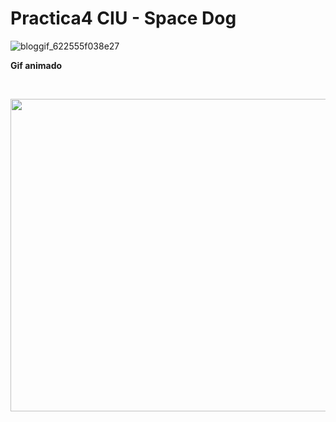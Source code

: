 # Practica4 CIU - Space Dog

![bloggif_622555f038e27](https://user-images.githubusercontent.com/72138219/156950198-79b0b431-3451-41cf-a899-920f598923df.gif)
<br>
<p><b> Gif animado  </b></p>
<br>
<p align="center">
  <img width="750" height="500" src="https://user-images.githubusercontent.com/72138219/156950198-79b0b431-3451-41cf-a899-920f598923df.gif">
</p>
<br>
